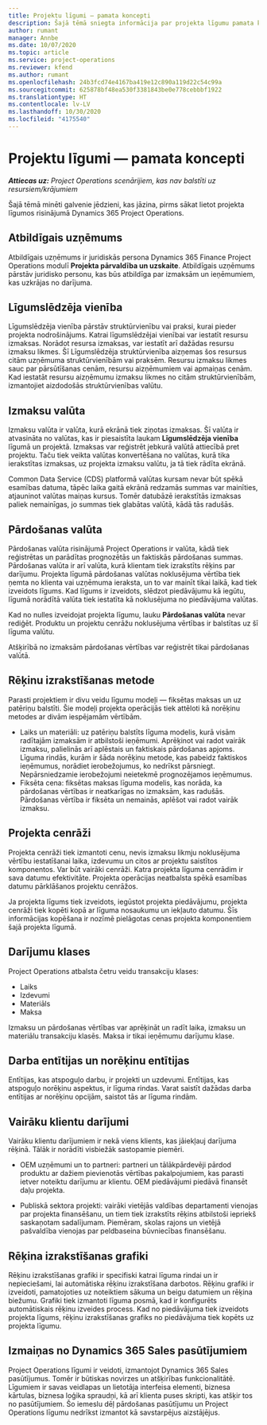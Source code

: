 ```yaml
---
title: Projektu līgumi — pamata koncepti
description: Šajā tēmā sniegta informācija par projekta līgumu pamata konceptiem risinājumā Project Operations.
author: rumant
manager: Annbe
ms.date: 10/07/2020
ms.topic: article
ms.service: project-operations
ms.reviewer: kfend
ms.author: rumant
ms.openlocfilehash: 24b3fcd74e4167ba419e12c890a119d22c54c99a
ms.sourcegitcommit: 625878bf48ea530f3381843be0e778cebbbf1922
ms.translationtype: HT
ms.contentlocale: lv-LV
ms.lasthandoff: 10/30/2020
ms.locfileid: "4175540"
---
```

# <a name="project-contracts---key-concepts"></a>Projektu līgumi — pamata koncepti

_**Attiecas uz:** Project Operations scenārijiem, kas nav balstīti uz resursiem/krājumiem_

Šajā tēmā minēti galvenie jēdzieni, kas jāzina, pirms sākat lietot projekta līgumos risinājumā Dynamics 365 Project Operations.

## <a name="owning-company"></a>Atbildīgais uzņēmums

Atbildīgais uzņēmums ir juridiskās persona Dynamics 365 Finance Project Operations modulī **Projekta pārvaldība un uzskaite**. Atbildīgais uzņēmums pārstāv juridisko personu, kas būs atbildīga par izmaksām un ieņēmumiem, kas uzkrājas no darījuma.

## <a name="contracting-unit"></a>Līgumslēdzēja vienība

Līgumslēdzēja vienība pārstāv struktūrvienību vai praksi, kurai pieder projekta nodrošinājums. Katrai līgumslēdzējai vienībai var iestatīt resursu izmaksas. Norādot resursa izmaksas, var iestatīt arī dažādas resursu izmaksu likmes. Šī Līgumslēdzēja struktūrvienība aizņemas šos resursus citām uzņēmuma struktūrvienībām vai praksēm. Resursu izmaksu likmes sauc par pārsūtīšanas cenām, resursu aizņēmumiem vai apmaiņas cenām. Kad iestatāt resursu aizņēmumu izmaksu likmes no citām struktūrvienībām, izmantojiet aizdodošās struktūrvienības valūtu.

## <a name="cost-currency"></a>Izmaksu valūta

Izmaksu valūta ir valūta, kurā ekrānā tiek ziņotas izmaksas. Šī valūta ir atvasināta no valūtas, kas ir piesaistīta laukam **Līgumslēdzēja vienība** līgumā un projektā. Izmaksas var reģistrēt jebkurā valūtā attiecībā pret projektu. Taču tiek veikta valūtas konvertēšana no valūtas, kurā tika ierakstītas izmaksas, uz projekta izmaksu valūtu, ja tā tiek rādīta ekrānā.

Common Data Service (CDS) platformā valūtas kursam nevar būt spēkā esamības datuma, tāpēc laika gaitā ekrānā redzamās summas var mainīties, atjauninot valūtas maiņas kursus. Tomēr datubāzē ierakstītās izmaksas paliek nemainīgas, jo summas tiek glabātas valūtā, kādā tās radušās.

## <a name="sales-currency"></a>Pārdošanas valūta

Pārdošanas valūta risinājumā Project Operations ir valūta, kādā tiek reģistrētas un parādītas prognozētās un faktiskās pārdošanas summas. Pārdošanas valūta ir arī valūta, kurā klientam tiek izrakstīts rēķins par darījumu. Projekta līgumā pārdošanas valūtas noklusējuma vērtība tiek ņemta no klienta vai uzņēmuma ieraksta, un to var mainīt tikai laikā, kad tiek izveidots līgums. Kad līgums ir izveidots, slēdzot piedāvājumu kā iegūtu, līgumā norādītā valūta tiek iestatīta kā noklusējuma no piedāvājuma valūtas.

Kad no nulles izveidojat projekta līgumu, lauku **Pārdošanas valūta** nevar rediģēt. Produktu un projektu cenrāžu noklusējuma vērtības ir balstītas uz šī līguma valūtu.

Atšķirībā no izmaksām pārdošanas vērtības var reģistrēt tikai pārdošanas valūtā.

## <a name="billing-method"></a>Rēķinu izrakstīšanas metode

Parasti projektiem ir divu veidu līgumu modeļi — fiksētas maksas un uz patēriņu balstīti. Šie modeļi projekta operācijās tiek attēloti kā norēķinu metodes ar divām iespējamām vērtībām.

- Laiks un materiāli: uz patēriņu balstīts līguma modelis, kurā visām radītajām izmaksām ir atbilstoši ieņēmumi. Aprēķinot vai radot vairāk izmaksu, palielinās arī aplēstais un faktiskais pārdošanas apjoms. Līguma rindās, kurām ir šāda norēķinu metode, kas pabeidz faktiskos ieņēmumus, norādiet ierobežojumus, ko nedrīkst pārsniegt. Nepārsniedzamie ierobežojumi neietekmē prognozējamos ieņēmumus.
- Fiksēta cena: fiksētas maksas līguma modelis, kas norāda, ka pārdošanas vērtības ir neatkarīgas no izmaksām, kas radušās. Pārdošanas vērtība ir fiksēta un nemainās, aplēšot vai radot vairāk izmaksu.

## <a name="project-price-lists"></a>Projekta cenrāži

Projekta cenrāži tiek izmantoti cenu, nevis izmaksu likmju noklusējuma vērtību iestatīšanai laika, izdevumu un citos ar projektu saistītos komponentos. Var būt vairāki cenrāži. Katra projekta līguma cenrādim ir sava datumu efektivitāte. Projekta operācijas neatbalsta spēkā esamības datumu pārklāšanos projektu cenrāžos.

Ja projekta līgums tiek izveidots, iegūstot projekta piedāvājumu, projekta cenrāži tiek kopēti kopā ar līguma nosaukumu un iekļauto datumu. Šīs informācijas kopēšana ir nozīmē pielāgotas cenas projekta komponentiem šajā projekta līgumā.

## <a name="transaction-classes"></a>Darījumu klases

Project Operations atbalsta četru veidu transakciju klases:

- Laiks
- Izdevumi
- Materiāls
- Maksa

Izmaksu un pārdošanas vērtības var aprēķināt un radīt laika, izmaksu un materiālu transakciju klasēs. Maksa ir tikai ieņēmumu darījumu klase.

## <a name="work-entities-and-billing-entities"></a>Darba entītijas un norēķinu entītijas

Entītijas, kas atspoguļo darbu, ir projekti un uzdevumi. Entītijas, kas atspoguļo norēķinu aspektus, ir līguma rindas. Varat saistīt dažādas darba entītijas ar norēķinu opcijām, saistot tās ar līguma rindām.

## <a name="multi-customer-deals"></a>Vairāku klientu darījumi

Vairāku klientu darījumiem ir nekā viens klients, kas jāiekļauj darījuma rēķinā. Tālāk ir norādīti visbiežāk sastopamie piemēri.

- OEM uzņēmumi un to partneri: partneri un tālākpārdevēji pārdod produktu ar dažiem pievienotās vērtības pakalpojumiem, kas parasti ietver noteiktu darījumu ar klientu. OEM piedāvājumi piedāvā finansēt daļu projekta. 

- Publiskā sektora projekti: vairāki vietējās valdības departamenti vienojas par projekta finansēšanu, un tiem tiek izrakstīts rēķins atbilstoši iepriekš saskaņotam sadalījumam. Piemēram, skolas rajons un vietējā pašvaldība vienojas par peldbaseina būvniecības finansēšanu.

## <a name="invoice-schedules"></a>Rēķina izrakstīšanas grafiki

Rēķinu izrakstīšanas grafiki ir specifiski katrai līguma rindai un ir nepieciešami, lai automātiska rēķinu izrakstīšana darbotos. Rēķinu grafiki ir izveidoti, pamatojoties uz noteiktiem sākuma un beigu datumiem un rēķina biežumu. Grafiki tiek izmantoti līguma posmā, kad ir konfigurēts automātiskais rēķinu izveides process. Kad no piedāvājuma tiek izveidots projekta līgums, rēķinu izrakstīšanas grafiks no piedāvājuma tiek kopēts uz projekta līgumu.

## <a name="changes-from-dynamics-365-sales-orders"></a>Izmaiņas no Dynamics 365 Sales pasūtījumiem

Project Operations līgumi ir veidoti, izmantojot Dynamics 365 Sales pasūtījumus. Tomēr ir būtiskas novirzes un atšķirības funkcionalitātē. Līgumiem ir savas veidlapas un lietotāja interfeisa elementi, biznesa kārtulas, biznesa loģika spraudņi, kā arī klienta puses skripti, kas atšķir tos no pasūtījumiem. Šo iemeslu dēļ pārdošanas pasūtījumu un Project Operations līgumu nedrīkst izmantot kā savstarpējus aizstājējus.
